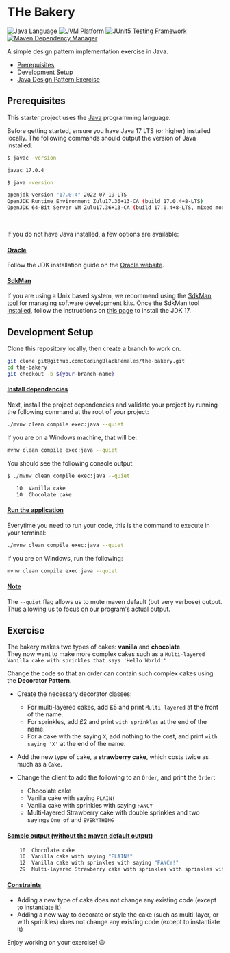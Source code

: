 # THe Bakery

[![Java Language](https://img.shields.io/badge/language-Java-3A75B0.svg?logo=OpenJDK)][1]
[![JVM Platform](https://img.shields.io/badge/platform-JVM-6C93B8.svg?logo=IntelliJIDEA)][2]
[![JUnit5 Testing Framework](https://img.shields.io/badge/testing%20framework-JUnit5-26A162.svg?logo=JUnit5)][3]
[![Maven Dependency Manager](https://img.shields.io/badge/dependency%20manager-Maven-AA215A.svg?logo=ApacheMaven)][4]

A simple design pattern implementation exercise in Java.

- [Prerequisites][10]
- [Development Setup][11]
- [Java Design Pattern Exercise][12]

## Prerequisites

This starter project uses the [Java][1] programming language.

Before getting started, ensure you have Java 17 LTS (or higher) installed locally. The following commands should output the version of Java installed.

```bash
$ javac -version

javac 17.0.4
```


```bash
$ java -version

openjdk version "17.0.4" 2022-07-19 LTS
OpenJDK Runtime Environment Zulu17.36+13-CA (build 17.0.4+8-LTS)
OpenJDK 64-Bit Server VM Zulu17.36+13-CA (build 17.0.4+8-LTS, mixed mode, sharing)
```

<br/>

If you do not have Java installed, a few options are available:

#### <u>Oracle</u>

Follow the JDK installation guide on the [Oracle website][5].

#### <u>SdkMan</u>

If you are using a Unix based system, we recommend using the [SdkMan tool][6] for managing software development kits.
Once the SdkMan tool [installed][7], follow the instructions on [this page][8] to install the JDK 17.


## Development Setup

Clone this repository locally, then create a branch to work on. 

```bash
git clone git@github.com:CodingBlackFemales/the-bakery.git
cd the-bakery
git checkout -b ${your-branch-name}
```

#### <u>Install dependencies</u>

Next, install the project dependencies and validate your project by running the following command at the root of your project:

```bash
./mvnw clean compile exec:java --quiet
```

If you are on a Windows machine, that will be:

```bash
mvnw clean compile exec:java --quiet
```

You should see the following console output:

```bash
$ ./mvnw clean compile exec:java --quiet

   10  Vanilla cake
   10  Chocolate cake
```

#### <u>Run the application</u>

Everytime you need to run your code, this is the command to execute in your terminal:

```bash
./mvnw clean compile exec:java --quiet
```

If you are on Windows, run the following:

```bash
mvnw clean compile exec:java --quiet
```


#### <u>Note</u>

The `--quiet` flag allows us to mute maven default (but very verbose) output. \
Thus allowing us to focus on our program's actual output.


## Exercise

The bakery makes two types of cakes: **vanilla** and **chocolate**. \
They now want to make more complex cakes such as a `Multi-layered Vanilla cake with sprinkles that says 'Hello World!'`

Change the code so that an order can contain such complex cakes using the **Decorator Pattern**.

- Create the necessary decorator classes:

    - For multi-layered cakes, add £5 and print `Multi-layered` at the front of the name.
    - For sprinkles, add £2 and print `with sprinkles` at the end of the name.
    - For a cake with the saying `X`, add nothing to the cost, and print `with saying 'X'` at the end of the name.

- Add the new type of cake, a **strawberry cake**, which costs twice as much as a `Cake`.

- Change the client to add the following to an `Order`, and print the `Order`:
    
    - Chocolate cake
    - Vanilla cake with saying `PLAIN!`
    - Vanilla cake with sprinkles with saying `FANCY`
    - Multi-layered Strawberry cake with double sprinkles and two sayings `One of` and `EVERYTHING`

#### <u>Sample output (without the maven default output)</u>

```bash
    10  Chocolate cake
    10  Vanilla cake with saying "PLAIN!"
    12  Vanilla cake with sprinkles with saying "FANCY!"
    29  Multi-layered Strawberry cake with sprinkles with sprinkles with saying "One of" with saying "EVERYTHING"
```

#### <u>Constraints</u>

- Adding a new type of cake does not change any existing code (except to instantiate it)
- Adding a new way to decorate or style the cake (such as multi-layer, or with sprinkles) does not change any existing code (except to instantiate it)

Enjoy working on your exercise! :smiley:


[1]: https://www.java.com/en/download/help/whatis_java.html
[2]: https://www.ibm.com/cloud/blog/jvm-vs-jre-vs-jdk
[3]: https://junit.org/junit5/
[4]: https://maven.apache.org/
[5]: https://www.oracle.com/java/technologies/downloads/#jdk17
[6]: https://sdkman.io
[7]: https://sdkman.io/install
[8]: https://sdkman.io/jdks#zulu
[9]: https://github.com/CodingBlackFemales/tdd-java-starter/generate
[10]: #prerequisites
[11]: #development-setup
[12]: #exercise
